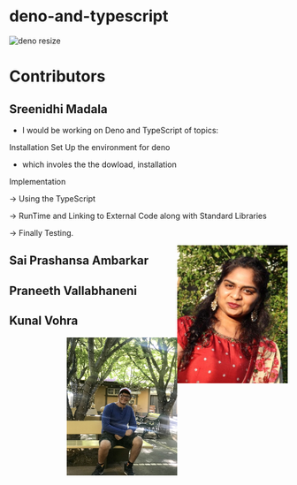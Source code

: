 # deno-and-typescript

![deno resize](https://user-images.githubusercontent.com/69994220/95379028-6b254800-08aa-11eb-834c-8dff26deb1d7.png)


# Contributors 

## Sreenidhi Madala

* I would be working on Deno and TypeScript of topics:

 Installation Set Up the environment for deno
 
- which involes the the dowload, installation 

 Implementation
 
-> Using the TypeScript

-> RunTime and Linking to External Code along with Standard Libraries 

-> Finally Testing. 

<img src ="images/filename (2k).jpg" width="200" height ="250" align ="right">

## Sai Prashansa Ambarkar



## Praneeth Vallabhaneni 



## Kunal Vohra 
<img src ="images/kunal-vohra.jpg" width="200" height ="250" align ="right">


